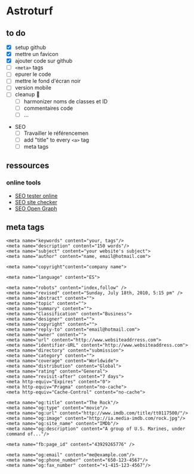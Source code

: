# Astroturf

## to do
* [x] setup github
* [x] mettre un favicon
* [x] ajouter code sur github
* [ ] `<meta>` tags
* [ ] epurer le code
* [ ] mettre le fond d'écran noir
* [ ] version mobile
* [ ] cleanup 🧽 
    * [ ] harmonizer noms de classes et ID
    * [ ] commentaires code
    * [ ] ...
* SEO
    * [ ] Travailler le référencemen
    * [ ] add "title" to every `<a>` tag
    * [ ] meta tags

## ressources
### online tools
* [SEO tester online](https://www.seotesteronline.com/)
* [SEO site checker](https://seositecheckup.com/)
* [SEO Open Graph](https://webcode.tools/open-graph-generator#google_vignette)

## meta tags
```
<meta name="keywords" content="your, tags"/>
<meta name="description" content="150 words"/>
<meta name="subject" content="your website's subject">
<meta name="author" content="name, email@hotmail.com">

<meta name="copyright"content="company name">

<meta name="language" content="ES">

<meta name="robots" content="index,follow" />
<meta name="revised" content="Sunday, July 18th, 2010, 5:15 pm" />
<meta name="abstract" content="">
<meta name="topic" content="">
<meta name="summary" content="">
<meta name="Classification" content="Business">
<meta name="designer" content="">
<meta name="copyright" content="">
<meta name="reply-to" content="email@hotmail.com">
<meta name="owner" content="">
<meta name="url" content="http://www.websiteaddrress.com">
<meta name="identifier-URL" content="http://www.websiteaddress.com">
<meta name="directory" content="submission">
<meta name="category" content="">
<meta name="coverage" content="Worldwide">
<meta name="distribution" content="Global">
<meta name="rating" content="General">
<meta name="revisit-after" content="7 days">
<meta http-equiv="Expires" content="0">
<meta http-equiv="Pragma" content="no-cache">
<meta http-equiv="Cache-Control" content="no-cache">
```

```
<meta name="og:title" content="The Rock"/>
<meta name="og:type" content="movie"/>
<meta name="og:url" content="http://www.imdb.com/title/tt0117500/"/>
<meta name="og:image" content="http://ia.media-imdb.com/rock.jpg"/>
<meta name="og:site_name" content="IMDb"/>
<meta name="og:description" content="A group of U.S. Marines, under command of..."/>

<meta name="fb:page_id" content="43929265776" />

<meta name="og:email" content="me@example.com"/>
<meta name="og:phone_number" content="650-123-4567"/>
<meta name="og:fax_number" content="+1-415-123-4567"/>
```

